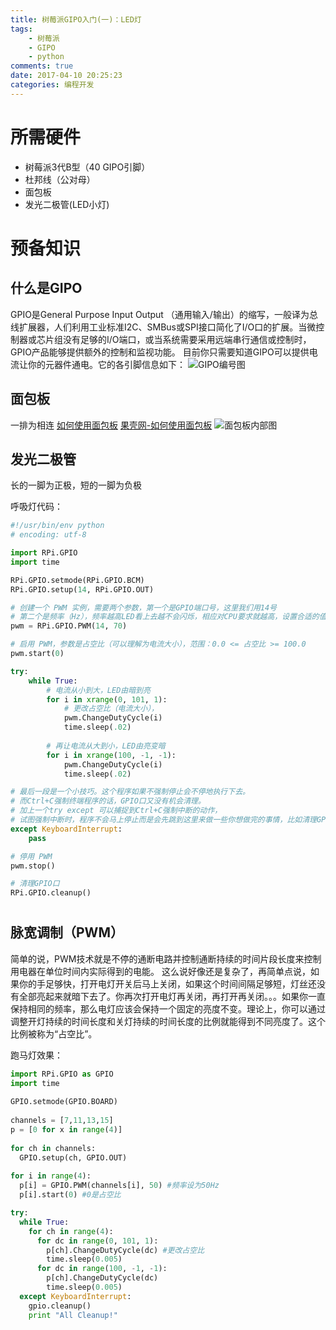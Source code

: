 ```yaml
---
title: 树莓派GIPO入门(一)：LED灯
tags:
	- 树莓派
	- GIPO
	- python
comments: true
date: 2017-04-10 20:25:23
categories: 编程开发
---
```

# 所需硬件
- 树莓派3代B型（40 GIPO引脚）
- 杜邦线（公对母）
- 面包板
- 发光二极管(LED小灯)

# 预备知识

<!--more-->

## 什么是GIPO
GPIO是General Purpose Input Output （通用输入/输出）的缩写，一般译为总线扩展器，人们利用工业标准I2C、SMBus或SPI接口简化了I/O口的扩展。当微控制器或芯片组没有足够的I/O端口，或当系统需要采用远端串行通信或控制时，GPIO产品能够提供额外的控制和监视功能。
目前你只需要知道GIPO可以提供电流让你的元器件通电。它的各引脚信息如下：
![GIPO编号图](http://upload-images.jianshu.io/upload_images/4377539-4d20cd9d7c61da6b.png?imageMogr2/auto-orient/strip%7CimageView2/2/w/1240)

## 面包板
一排为相连
[如何使用面包板](http://www.i-element.org/%E5%A6%82%E4%BD%95%E4%BD%BF%E7%94%A8%E9%9D%A2%E5%8C%85%E6%9D%BF/)
[果壳网-如何使用面包板](http://www.guokr.com/post/718305/)
![面包板内部图](https://cdn.sparkfun.com/r/600-600/assets/3/d/f/a/9/518c0b34ce395fea62000002.jpg)
## 发光二极管
长的一脚为正极，短的一脚为负极

呼吸灯代码：

```python
#!/usr/bin/env python
# encoding: utf-8

import RPi.GPIO
import time

RPi.GPIO.setmode(RPi.GPIO.BCM)
RPi.GPIO.setup(14, RPi.GPIO.OUT)

# 创建一个 PWM 实例，需要两个参数，第一个是GPIO端口号，这里我们用14号
# 第二个是频率（Hz），频率越高LED看上去越不会闪烁，相应对CPU要求就越高，设置合适的值就可以
pwm = RPi.GPIO.PWM(14, 70)

# 启用 PWM，参数是占空比（可以理解为电流大小），范围：0.0 <= 占空比 >= 100.0
pwm.start(0)

try:
	while True:
		# 电流从小到大，LED由暗到亮
		for i in xrange(0, 101, 1):
			# 更改占空比（电流大小），
			pwm.ChangeDutyCycle(i)
			time.sleep(.02)
			
		# 再让电流从大到小，LED由亮变暗
		for i in xrange(100, -1, -1):
			pwm.ChangeDutyCycle(i)
			time.sleep(.02)

# 最后一段是一个小技巧。这个程序如果不强制停止会不停地执行下去。
# 而Ctrl+C强制终端程序的话，GPIO口又没有机会清理。
# 加上一个try except 可以捕捉到Ctrl+C强制中断的动作，
# 试图强制中断时，程序不会马上停止而是会先跳到这里来做一些你想做完的事情，比如清理GPIO口。
except KeyboardInterrupt:
	pass

# 停用 PWM
pwm.stop()

# 清理GPIO口
RPi.GPIO.cleanup()
```

#
## 脉宽调制（PWM）
简单的说，PWM技术就是不停的通断电路并控制通断持续的时间片段长度来控制用电器在单位时间内实际得到的电能。
这么说好像还是复杂了，再简单点说，如果你的手足够快，打开电灯开关后马上关闭，如果这个时间间隔足够短，灯丝还没有全部亮起来就暗下去了。你再次打开电灯再关闭，再打开再关闭。。。如果你一直保持相同的频率，那么电灯应该会保持一个固定的亮度不变。理论上，你可以通过调整开灯持续的时间长度和关灯持续的时间长度的比例就能得到不同亮度了。这个比例被称为“占空比”。

跑马灯效果：

```python
import RPi.GPIO as GPIO
import time
 
GPIO.setmode(GPIO.BOARD)
 
channels = [7,11,13,15] 
p = [0 for x in range(4)]
 
for ch in channels:
  GPIO.setup(ch, GPIO.OUT)
 
for i in range(4):
  p[i] = GPIO.PWM(channels[i], 50) #频率设为50Hz
  p[i].start(0) #0是占空比

try:
  while True:
    for ch in range(4):
      for dc in range(0, 101, 1):
        p[ch].ChangeDutyCycle(dc) #更改占空比
        time.sleep(0.005)
      for dc in range(100, -1, -1):
        p[ch].ChangeDutyCycle(dc)
        time.sleep(0.005)
  except KeyboardInterrupt:
    gpio.cleanup()
    print "All Cleanup!"
```